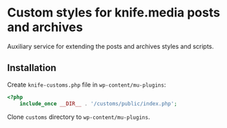 # Custom styles for knife.media posts and archives

Auxiliary service for extending the posts and archives styles and scripts.

## Installation

Create `knife-customs.php` file in `wp-content/mu-plugins`:
```php
<?php
    include_once __DIR__ . '/customs/public/index.php';
```
Clone `customs` directory to `wp-content/mu-plugins`.

